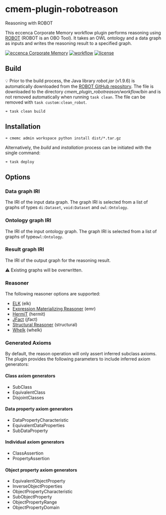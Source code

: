 

# cmem-plugin-robotreason

Reasoning with ROBOT

This eccenca Corporate Memory workflow plugin performs reasoning using [ROBOT](http://robot.obolibrary.org/) (ROBOT is
an OBO Tool). It takes an OWL ontology and a data graph as inputs and writes the reasoning result to a specified graph.

[![eccenca Corporate Memory](https://img.shields.io/badge/eccenca-Corporate%20Memory-orange)](https://documentation.eccenca.com) [![workflow](https://github.com/eccenca/cmem-plugin-pyshacl/actions/workflows/check.yml/badge.svg)](https://github.com/eccenca/cmem-plugin-pyshacl/actions)  [![license](https://img.shields.io/pypi/l/cmem-plugin-pyshacl)](https://pypi.org/project/cmem-plugin-pyshacl)

## Build

:bulb: Prior to the build process, the Java library _robot.jar_ (v1.9.6) is automatically
downloaded from the [ROBOT GitHub repository](https://github.com/ontodev/robot). The file is downloaded to the directory 
_cmem_plugin_robotreason/workflow/bin_ and is not removed automatically when running `task clean`. The file can be
removed with `task custom:clean_robot`.

```
➜ task clean build
```

## Installation

```
➜ cmemc admin workspace python install dist/*.tar.gz
```

Alternatively, the _build_ and _installation_ process can be initiated with the single command:

```
➜ task deploy
```

## Options

### Data graph IRI

The IRI of the input data graph. The graph IRI is selected from a list of graphs of types `di:Dataset`, `void:Dataset`
and `owl:Ontology`.

### Ontology graph IRI

The IRI of the input ontology graph. The graph IRI is selected from a list of graphs of type`owl:Ontology`.

### Result graph IRI

The IRI of the output graph for the reasoning result.

:warning: Existing graphs will be overwritten.


### Reasoner

The following reasoner options are supported: 
- [ELK](https://code.google.com/p/elk-reasoner/) (elk)
- [Expression Materializing Reasoner](http://static.javadoc.io/org.geneontology/expression-materializing-reasoner/0.1.3/org/geneontology/reasoner/ExpressionMaterializingReasoner.html) (emr)
- [HermiT](http://www.hermit-reasoner.com/) (hermit)
- [JFact](http://jfact.sourceforge.net/) (jfact)
- [Structural Reasoner](http://owlcs.github.io/owlapi/apidocs_4/org/semanticweb/owlapi/reasoner/structural/StructuralReasoner.html) (structural)
- [Whelk](https://github.com/balhoff/whelk) (whelk)

### Generated Axioms

By default, the reason operation will only assert inferred subclass axioms. The plugin provides the following 
parameters to include inferred axiom generators:

#### Class axiom generators
-  SubClass
- EquivalentClass
- DisjointClasses

#### Data property axiom generators
- DataPropertyCharacteristic
- EquivalentDataProperties
- SubDataProperty

#### Individual axiom generators
- ClassAssertion
- PropertyAssertion

#### Object property axiom generators
- EquivalentObjectProperty
- InverseObjectProperties
- ObjectPropertyCharacteristic
- SubObjectProperty
- ObjectPropertyRange
- ObjectPropertyDomain

